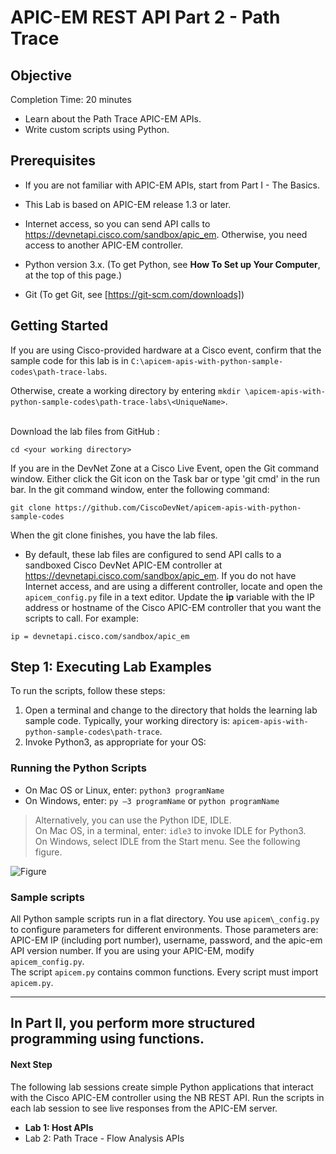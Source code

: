 # APIC-EM REST API Part 2 - Path Trace


## Objective

Completion Time: 20 minutes

* Learn about the Path Trace APIC-EM APIs.
* Write custom scripts using Python.


## Prerequisites
* If you are not familiar with APIC-EM APIs, start from Part I - The Basics.
* This Lab is based on APIC-EM release 1.3 or later.
* Internet access, so you can send API calls to https://devnetapi.cisco.com/sandbox/apic_em. Otherwise, you need access to another APIC-EM controller.

* Python version 3.x. (To get Python, see **How To Set up Your Computer**, at the top of this page.)
* Git (To get Git, see [https://git-scm.com/downloads])


## Getting Started
If you are using Cisco-provided hardware at a Cisco event, confirm that the sample code for this lab is in `C:\apicem-apis-with-python-sample-codes\path-trace-labs`.

Otherwise, create a working directory by entering `mkdir \apicem-apis-with-python-sample-codes\path-trace-labs\<UniqueName>`.<br><br>

Download the lab files from GitHub :<br>

  ```
  cd <your working directory>
  ```


If you are in the DevNet Zone at a Cisco Live Event, open the Git command window. Either click the Git icon on the Task bar or type 'git cmd' in the run bar.  In the git command window, enter the following command:

```
git clone https://github.com/CiscoDevNet/apicem-apis-with-python-sample-codes
```

When the git clone finishes, you have the lab files.

*  By default, these lab files are configured to send API calls to a sandboxed Cisco DevNet APIC-EM controller at  https://devnetapi.cisco.com/sandbox/apic_em. If you do not have Internet access, and are using a different controller, locate and open the `apicem_config.py` file in a text editor. Update the **ip** variable with the IP address or hostname of the Cisco APIC-EM controller that you want the scripts to call. For example:

 ```
 ip = devnetapi.cisco.com/sandbox/apic_em
 ```

## Step 1:  Executing Lab Examples

To run the scripts, follow these steps:

1. Open a terminal and change to the directory that holds the learning lab sample code.  Typically, your working directory is: `apicem-apis-with-python-sample-codes\path-trace`.
2. Invoke Python3, as appropriate for your OS:<br>

### Running the Python Scripts

  * On Mac OS or Linux, enter: `python3 programName`
  * On Windows, enter: `py –3 programName` or `python programName`

>  Alternatively, you can use the Python IDE, IDLE.<br> On Mac OS, in a terminal, enter: `idle3` to invoke IDLE for Python3.<br>On Windows, select IDLE from the Start menu. See the following figure.</b><br></font>

![Figure](/posts/files/apic-em-path-trace/idle.jpg)



###  Sample scripts
All Python sample scripts run in a flat directory. You use `apicem\_config.py` to configure parameters for different environments. Those parameters are: APIC-EM IP (including port number), username, password, and the apic-em API version number. If you are using your APIC-EM, modify `apicem_config.py`. <br>
The script `apicem.py` contains common functions. Every script must import `apicem.py`.

---
In Part II, you perform more structured programming using functions.
---

#### Next Step
The following lab sessions create simple Python applications that interact with the Cisco APIC-EM controller using the NB REST API. Run the scripts in each lab session to see live responses from the APIC-EM server.

* **Lab 1: Host APIs**
* Lab 2: Path Trace - Flow Analysis APIs
